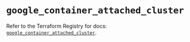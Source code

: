 # `google_container_attached_cluster`

Refer to the Terraform Registry for docs: [`google_container_attached_cluster`](https://registry.terraform.io/providers/hashicorp/google-beta/5.26.0/docs/resources/google_container_attached_cluster).
